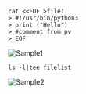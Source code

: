 ```
cat <<EOF >file1
> #!/usr/bin/python3
> print ("Hello")
> #comment from pv
> EOF
```
![Sample1](https://user-images.githubusercontent.com/9638332/207310120-c29b8aff-76db-4f86-830d-0a1e4845a47d.png)


```
ls -l|tee filelist
```
![Sample2](https://user-images.githubusercontent.com/9638332/207310201-459a6172-8983-4fe7-a66d-e729cd491382.png)
